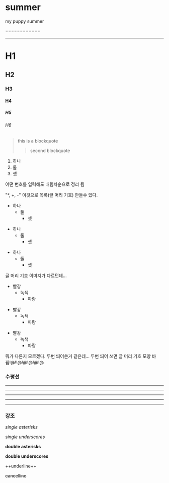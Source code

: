 # summer
my puppy summer


============


----------------


# H1
## H2
### H3
#### H4
##### H5
###### H6


> this is a blockquote
>> second blockquote

1. 하나
3. 둘
2. 셋

어떤 번호를 입력해도 내림차순으로 정리 됨

"*, +, -" 이것으로 목록(글 머리 기호) 만들수 있다.

* 하나
  * 둘
    * 셋
  
+ 하나
  + 둘
    + 셋
  
- 하나
  - 둘
    - 셋
  
글 머리 기호 이미지가 다르던데... 

* 빨강
  * 녹색
    * 파랑

+ 빨강
  + 녹색
    + 파랑

- 빨강
  - 녹색
    - 파랑

뭐가 다른지 모르겠다. 두번 띄어쓴거 같은데...
두번 띄어 쓰면 글 머리 기호 모양 바뀜!@!!@!@!@!@!@


### 수평선

* * *
***
*****
- - - 
---------------------------


### 강조

*single asterisks*

_single underscores_

**double asterisks**

__double underscores__

++underline++

~~cancelline~~





